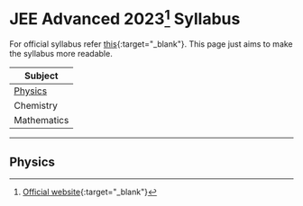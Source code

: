 # JEE Advanced 2023[^1] Syllabus
For official syllabus refer [this](https://jeeadv.ac.in/documents/jee-advanced-2023-syllabus.pdf){:target="_blank"}. This page just aims to make the syllabus more readable.




| Subject |
| ------------- |
| [Physics](https://not-soham.github.io/jeeadv2023syllabus/#physics) |
| Chemistry |
| Mathematics |

---

## Physics


[^1]: [Official website](https://jeeadv.ac.in/){:target="_blank"}
